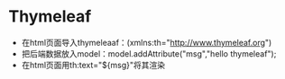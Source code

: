 # Thymeleaf
- 在html页面导入thymeleaaf：(xmlns:th="http://www.thymeleaf.org")
- 把后端数据放入model：model.addAttribute("msg","hello thymeleaf");
- 在html页面用th:text="${msg}"将其渲染
